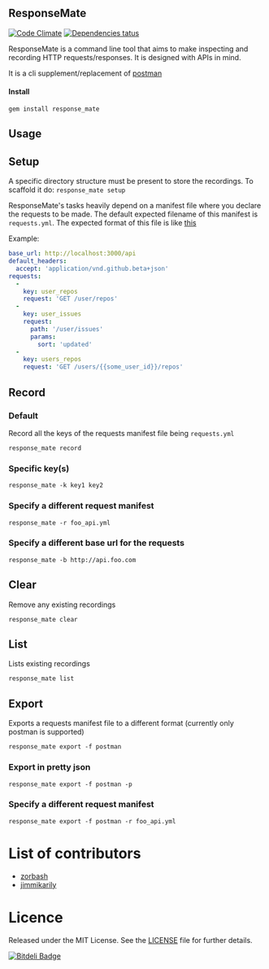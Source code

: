 ## ResponseMate
[![Code Climate](https://codeclimate.com/github/Zorbash/response_mate.png)](https://codeclimate.com/github/Zorbash/response_mate)
[![Dependencies tatus](https://gemnasium.com/Zorbash/response_mate.png)](https://gemnasium.com/Zorbash/response_mate)


ResponseMate is a command line tool that aims to make inspecting and
recording HTTP requests/responses. It is designed with APIs in mind.

It is a cli supplement/replacement of [postman](https://github.com/a85/POSTMan-Chrome-Extension)

#### Install
`gem install response_mate`

## Usage

## Setup
A specific directory structure must be present to store the recordings.
To scaffold it do:
`response_mate setup`

ResponseMate's tasks heavily depend on a manifest file where you declare 
the requests to be made. The default expected filename of this manifest
is `requests.yml`.
The expected format of this file is like [this](https://gist.github.com/anonymous/8055040)

Example:

```yaml
base_url: http://localhost:3000/api
default_headers:
  accept: 'application/vnd.github.beta+json'
requests:
  -
    key: user_repos
    request: 'GET /user/repos'
  -
    key: user_issues
    request:
      path: '/user/issues'
      params:
        sort: 'updated'
  -
    key: users_repos
    request: 'GET /users/{{some_user_id}}/repos'

```

## Record
### Default
Record all the keys of the requests manifest file being `requests.yml`

`response_mate record`

### Specific key(s)

`response_mate -k key1 key2`

### Specify a different request manifest

`response_mate -r foo_api.yml`

### Specify a different base url for the requests

`response_mate -b http://api.foo.com`

## Clear

Remove any existing recordings

`response_mate clear`

## List

Lists existing recordings

`response_mate list`

## Export

Exports a requests manifest file to a different format
(currently only postman is supported)

`response_mate export -f postman`

### Export in pretty json

`response_mate export -f postman -p`

### Specify a different request manifest

`response_mate export -f postman -r foo_api.yml`


# List of contributors

- [zorbash](https://github.com/zorbash)
- [jimmikarily](https://github.com/jimmykarily)

# Licence
Released under the MIT License. See the
[LICENSE](https://github.com/Zorbash/response_mate/blob/master/LICENSE) file
for further details.


[![Bitdeli Badge](https://d2weczhvl823v0.cloudfront.net/Zorbash/response_mate/trend.png)](https://bitdeli.com/free "Bitdeli Badge")

